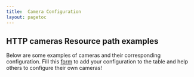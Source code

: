 ```yaml
---
title:  Camera Configuration
layout: pagetoc
---
```


## HTTP cameras Resource path examples

Below are some examples of cameras and their corresponding configuration. Fill this [form](https://forms.gle/gmnRyVcy7sTrGjGy7) to add your configuration to the table and help others to configure their own cameras!

<link rel="stylesheet" href="https://cdnjs.cloudflare.com/ajax/libs/font-awesome/4.7.0/css/font-awesome.min.css">


<table class="table" id="table">
</table>

<script src="https://cdn.jsdelivr.net/npm/clipboard@2.0.8/dist/clipboard.min.js"></script>

<script type="text/javascript">
    var apiUrl = 'https://script.google.com/macros/s/AKfycbxcPLbjdRw8CdAyu_RBzAU3O8Mjx_Yd2J3enCykGcv1GmRu5JpxohSsDMza7BcxmLkPmg/exec';
    fetch(apiUrl).then(response => {
      return response.json();
    }).then(data => {
		let table = document.querySelector("table");
		let datos = Object.keys(data[0]);
		generateTableHead(table, datos);
		generateTable(table, data);

    }).catch(err => {
      console.log('ERROR:', err)
    });

    function generateTableHead(table, data) {
	 	let thead = table.createTHead();
	 	let row = thead.insertRow();
	  	for (let key of data) {
		  	if (key != "Setup Comments") {
		  		if (key == "Raw Config.") {
		  			let th = document.createElement("th");
		  			th.setAttribute('style', "text-align:center")
	    			let text = document.createTextNode("Includes");
	    			th.appendChild(text);
	    			row.appendChild(th);
		  		}
		    	let th = document.createElement("th");
		    	let text = document.createTextNode(key);
		    	th.appendChild(text);
		    	row.appendChild(th);
		  	}
	    }
	}

	function generateTable(table, data) {
		let raw = 0
		let message = 0
		for (let element of data) {
	    	let row = table.insertRow();
	    	for (key in element) {
	    		if ((key == "Name") && (element[key] == "")) {
	    			element[key] = "Community"
	    		}
	    		if ((key != "Raw Config.") && (key != "Setup Comments")) {
	    			let cell = row.insertCell();
	    			cell.setAttribute('style', "text-align:center")
	      			let text = document.createTextNode(element[key]);
	      			cell.appendChild(text);
	      		} else if (key == "Raw Config.") {
	      			raw = element[key]
	      		} else if (key == "Setup Comments") {
	      			message = element[key]
	      		}
	    	}
	    	new ClipboardJS('.btn');

	    	let tick_cell = row.insertCell();
	    	tick_cell.setAttribute('style', "text-align:center")
	      	let list = document.createElement("ul");
			CreateListItems(list,raw);

	       	tick_cell.appendChild(list);

	    	let button_cell = row.insertCell();

	      	let button = document.createElement("BUTTON");
			button.setAttribute('data-clipboard-text', raw)
			button.setAttribute('class', "btn")
			var onclick = "SetupComment(\""+message+"\")"
			button.setAttribute('onclick', onclick)
			button.setAttribute('title',"Copy Raw Configuration to Clipboard")

			var icon = document.createElement("i");
			icon.classList.add("fa", "fa-clipboard");
			button.appendChild(icon)

			button_cell.setAttribute('style', "text-align:center")
	      	button_cell.appendChild(button);
	  	}
	  	table = document.getElementById('table')
	    var div = document.createElement('div')
	    div.setAttribute('id',"liveAlertPlaceholder")
	    table.parentNode.insertBefore(div,table.parentNode.childNodes[0])
	}

	// function SetupComment(msg) {
	// 	if (msg != "") {
	// 		alert("Setup Comments: \n" + msg);
	// 	} 
	// }
	function SetupComment(msg) {
		if (msg != "") {
  			var wrapper = document.createElement('div')
  			wrapper.innerHTML = '<div class="alert alert-success alert-dismissible" role="alert">' + msg + '<button type="button" class="btn-close" data-bs-dismiss="alert" aria-label="Close"></button></div>'
  			var alertPlaceholder = document.getElementById('liveAlertPlaceholder')
  			alertPlaceholder.append(wrapper)
		}
	}


	var TypesConverter = {highResolutionMjpegPath:"MJPEG", lowResolutionMjpegPath:"MJPEG", highResolutionSnapshotPath:"JPEG", lowResolutionSnapshotPath:"JPEG", rtspPath:"RTSP", panLeftPath: "PAN1",panRightPath: "PAN2", panStopPath: "PAN3", presetPath: "PAN4", tiltDownPath: "PAN5", tiltStopPath: "PAN6", tiltUpPath: "PAN7", zoomInPath: "ZOOM1", zoomOutPath: "ZOOM2", zoomStopPath: "ZOOM3"}

	var rawEditionVariables=[ "highResolutionMjpegPath", "highResolutionSnapshotPath", "lowResolutionMjpegPath", "lowResolutionSnapshotPath", "panLeftPath", "panRightPath", "panStopPath", "presetPath", "rtspPath", "tiltDownPath", "tiltStopPath", "tiltUpPath", "zoomInPath", "zoomOutPath", "zoomStopPath" ];

  	var syncRawToModel = function(rawContent) {
  		var RawConfig = {};
    	var lines = rawContent.split('\n');
    	lines.forEach(function( l ) {
      		var tmp = l.split(':');
      		var vname = (tmp.length >0 ? tmp[0] : '');
      		tmp.shift();
      		var vval  =  tmp.join(':').replace(/^\ */,'');
      		if (vname.length > 0 && rawEditionVariables.indexOf(vname) >= 0) {
      			if (vval != "") {
      				RawConfig[TypesConverter[vname]] = vval;
      			}
      		}
    	});
    	return RawConfig
  	};

	var CameraTypes = ["JPEG", "MJPEG", "RTSP","PAN","ZOOM"];

	function CreateListItems(list, rawContent) {
		RawConfig = syncRawToModel(rawContent);
		PAN = RawConfig["PAN1"] && RawConfig["PAN2"] && RawConfig["PAN3"] && RawConfig["PAN4"] && RawConfig["PAN5"] && RawConfig["PAN6"] && RawConfig["PAN7"];
		ZOOM = RawConfig["ZOOM1"] && RawConfig["ZOOM2"] && RawConfig["ZOOM3"];
    	for (let type of CameraTypes) {
    		if ((typeof RawConfig[type] !== 'undefined') || ((type == "PAN") && (typeof PAN !== 'undefined')) || ((type == "ZOOM") && (typeof ZOOM !== "undefined"))) {
    			list.setAttribute('class', "fa-ul")
		      	let list_item = document.createElement("li");
		      	var bullet = document.createElement("i");
	  			bullet.classList.add("fa-li","fa", "fa-check");
	  			list_item.innerHTML = type
	  			list_item.appendChild(bullet)
	  			list.appendChild(list_item)
	  		}
      	}
	}

</script>